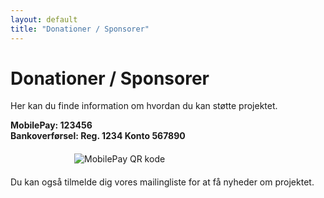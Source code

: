 ```yaml
---
layout: default
title: "Donationer / Sponsorer"
---
```


# Donationer / Sponsorer

Her kan du finde information om hvordan du kan støtte projektet.

**MobilePay: 123456**  
**Bankoverførsel: Reg. 1234 Konto 567890**

<!-- MobilePay QR kode -->
<img src="{{ '/assets/mobilepay.png' | relative_url }}" alt="MobilePay QR kode" style="max-width:300px; display:block; margin:20px auto;">

Du kan også tilmelde dig vores mailingliste for at få nyheder om projektet.
